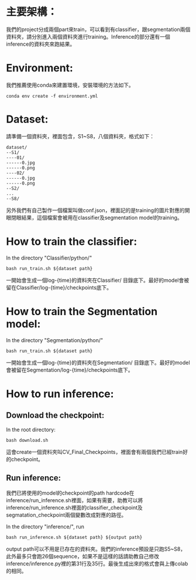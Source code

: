 # 主要架構：

我們的project分成兩個part來train，可以看到有classifier，跟segmentation兩個資料夾，請分別進入兩個資料夾進行training。Inference的部分還有一個inference的資料夾來跑結果。

# Environment:
我們推薦使用conda來建置環境，安裝環境的方法如下。
```shell script=
conda env create -f environment.yml
```

# Dataset:
請準備一個資料夾，裡面包含，S1~S8，八個資料夾，格式如下：
```shell script=
dataset/
--S1/
----01/
------0.jpg
------0.png
----02/
------0.jpg
------0.png
--S2/
...
--S8/
```
另外我們有自己製作一個檔案叫做conf.json，裡面記的是training的圖片對應的開眼閉眼結果，這個檔案會被用在classifier及segmentation model的training。

# How to train the classifier:
In the directory "Classifier/python/"
```shell script=
bash run_train.sh ${dataset path}
```
一開始會生成一個log-{time}的資料夾在Classifier/ 目錄底下。最好的model會被留在Classifier/log-{time}/checkpoints底下。

# How to train the Segmentation model:
In the directory "Segmentation/python/"
```shell script=
bash run_train.sh ${dataset path}
```
一開始會生成一個log-{time}的資料夾在Segmentation/ 目錄底下。最好的model會被留在Segmentation/log-{time}/checkpoints底下。

# How to run inference:

## Download the checkpoint:
In the root directory:
```shell script=
bash download.sh
```
這會create一個資料夾叫CV_Final_Checkpoints，裡面會有兩個我們已經train好的checkpoint。

## Run inference:
我們已將使用的model的checkpoint的path hardcode在inference/run_inference.sh裡面，如果有需要，助教可以將inference/run_inference.sh裡面的classifier_checkpoint及segmatation_checkpoint兩個變數改成對應的路徑。

In the directory "inference/", run 
```shell script=
bash run_inference.sh ${dataset path} ${output path}
```
output path可以不用是已存在的資料夾。我們的inference預設是只跑S5~S8，此外最多只會跑26個sequence，如果不是這樣的話請助教自己修改inference/inference.py裡的第31行及35行。最後生成出來的格式會與上傳colab的相同。


